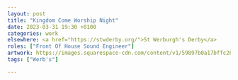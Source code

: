 ```yaml
---
layout: post
title: "Kingdom Come Worship Night"
date: 2023-03-31 19:30 +0100
categories: work
elsewhere: <a href="https://stwderby.org/">St Werburgh's Derby</a>
roles: ["Front Of House Sound Engineer"]
artwork: https://images.squarespace-cdn.com/content/v1/59897b0a17bffc269e4fec9b/1575027689741-23EFSM1EWOSUABC1BZVK/St+Werburgh%27s+Logo+-+White-Trans.png?format=1500w
tags: ["Werb's"]

---
```

